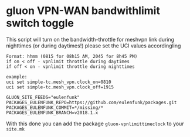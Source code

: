 gluon VPN-WAN bandwithlimit switch toggle
=========================================

This script will turn on the bandwidth-throttle for meshvpn link during nighttimes (or during daytimes!)
please set the UCI values accordingling

```
Format: hhmm (0815 for 08h15 AM, 2045 for 8h45 PM)
if on < off - vpnlimit throttle during daytimes
if off < on - vpnlimit throttle during nighttimes

example:
uci set simple-tc.mesh_vpn.clock_on=0810
uci set simple-tc.mesh_vpn.clock_off=1915

GLUON_SITE_FEEDS="eulenfunk"
PACKAGES_EULENFUNK_REPO=https://github.com/eulenfunk/packages.git
PACKAGES_EULENFUNK_COMMIT=*/missing/*
PACKAGES_EULENFUNK_BRANCH=v2018.1.x
```

With this done you can add the package `gluon-vpnlimittimeclock` to your `site.mk`
